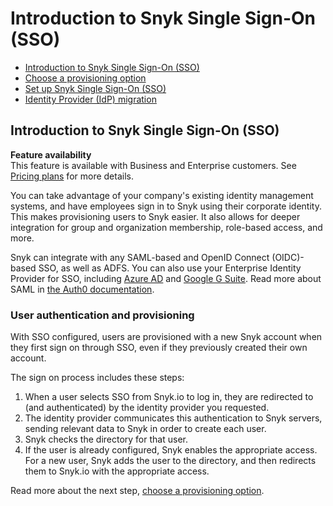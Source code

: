 # Introduction to Snyk Single Sign-On \(SSO\)

* [ Introduction to Snyk Single Sign-On \(SSO\)](https://github.com/snyk/user-docs/tree/75cbddc84902693171786610d68edd1dc502bd55/hc/en-us/articles/360018025297-Introduction-to-Snyk-Single-Sign-On-SSO-/README.md)
* [ Choose a provisioning option](https://github.com/snyk/user-docs/tree/75cbddc84902693171786610d68edd1dc502bd55/hc/en-us/articles/360019607318-Choose-a-provisioning-option/README.md)
* [ Set up Snyk Single Sign-On \(SSO\)](https://github.com/snyk/user-docs/tree/75cbddc84902693171786610d68edd1dc502bd55/hc/en-us/articles/360017753618-Set-up-Snyk-Single-Sign-On-SSO-/README.md)
* [ Identity Provider \(IdP\) migration](https://github.com/snyk/user-docs/tree/75cbddc84902693171786610d68edd1dc502bd55/hc/en-us/articles/4402292397969-Identity-Provider-IdP-migration/README.md)

## Introduction to Snyk Single Sign-On \(SSO\)

**Feature availability**  
This feature is available with Business and Enterprise customers. See [Pricing plans](https://snyk.io/plans/) for more details.

You can take advantage of your company's existing identity management systems, and have employees sign in to Snyk using their corporate identity. This makes provisioning users to Snyk easier. It also allows for deeper integration for group and organization membership, role-based access, and more.

Snyk can integrate with any SAML-based and OpenID Connect \(OIDC\)-based SSO, as well as ADFS. You can also use your Enterprise Identity Provider for SSO, including [Azure AD](https://docs.microsoft.com/en-us/azure/active-directory/fundamentals/active-directory-whatis) and [Google G Suite](https://community.snowflake.com/s/article/configuring-g-suite-as-an-identity-provider). Read more about SAML in [the Auth0 documentation](https://auth0.com/docs/protocols/saml).

### User authentication and provisioning

With SSO configured, users are provisioned with a new Snyk account when they first sign on through SSO, even if they previously created their own account.

The sign on process includes these steps:

1. When a user selects SSO from Snyk.io to log in, they are redirected to \(and authenticated\) by the identity provider you requested.
2. The identity provider communicates this authentication to Snyk servers, sending relevant data to Snyk in order to create each user.
3. Snyk checks the directory for that user.
4. If the user is already configured, Snyk enables the appropriate access. For a new user, Snyk adds the user to the directory, and then redirects them to Snyk.io with the appropriate access.

Read more about the next step, [choose a provisioning option](https://github.com/snyk/user-docs/tree/75cbddc84902693171786610d68edd1dc502bd55/hc/en-us/articles/360019607318/README.md).

